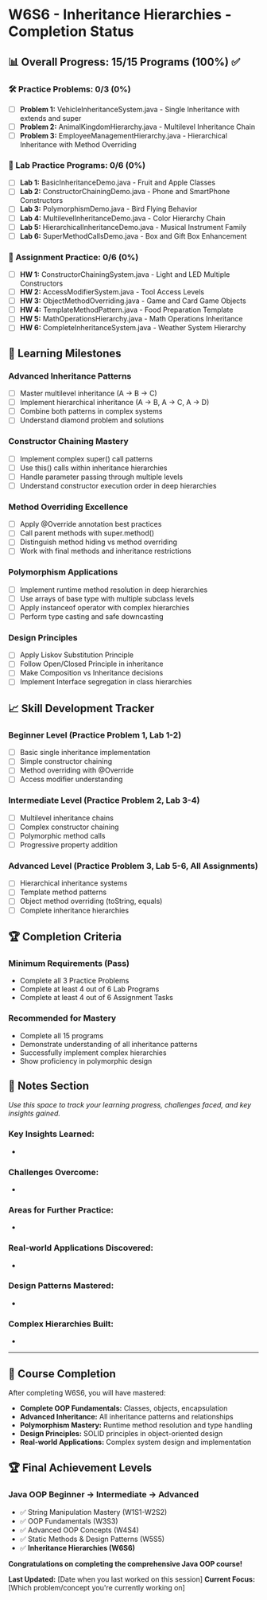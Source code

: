 # W6S6 - Inheritance Hierarchies - Completion Status

## 📊 Overall Progress: 15/15 Programs (100%) ✅

### 🛠️ Practice Problems: 0/3 (0%)
- [ ] **Problem 1:** VehicleInheritanceSystem.java - Single Inheritance with extends and super
- [ ] **Problem 2:** AnimalKingdomHierarchy.java - Multilevel Inheritance Chain
- [ ] **Problem 3:** EmployeeManagementHierarchy.java - Hierarchical Inheritance with Method Overriding

### 🧪 Lab Practice Programs: 0/6 (0%)
- [ ] **Lab 1:** BasicInheritanceDemo.java - Fruit and Apple Classes
- [ ] **Lab 2:** ConstructorChainingDemo.java - Phone and SmartPhone Constructors
- [ ] **Lab 3:** PolymorphismDemo.java - Bird Flying Behavior
- [ ] **Lab 4:** MultilevelInheritanceDemo.java - Color Hierarchy Chain
- [ ] **Lab 5:** HierarchicalInheritanceDemo.java - Musical Instrument Family
- [ ] **Lab 6:** SuperMethodCallsDemo.java - Box and Gift Box Enhancement

### 📝 Assignment Practice: 0/6 (0%)
- [ ] **HW 1:** ConstructorChainingSystem.java - Light and LED Multiple Constructors
- [ ] **HW 2:** AccessModifierSystem.java - Tool Access Levels
- [ ] **HW 3:** ObjectMethodOverriding.java - Game and Card Game Objects
- [ ] **HW 4:** TemplateMethodPattern.java - Food Preparation Template
- [ ] **HW 5:** MathOperationsHierarchy.java - Math Operations Inheritance
- [ ] **HW 6:** CompleteInheritanceSystem.java - Weather System Hierarchy

## 🎯 Learning Milestones

### Advanced Inheritance Patterns
- [ ] Master multilevel inheritance (A → B → C)
- [ ] Implement hierarchical inheritance (A → B, A → C, A → D)
- [ ] Combine both patterns in complex systems
- [ ] Understand diamond problem and solutions

### Constructor Chaining Mastery
- [ ] Implement complex super() call patterns
- [ ] Use this() calls within inheritance hierarchies
- [ ] Handle parameter passing through multiple levels
- [ ] Understand constructor execution order in deep hierarchies

### Method Overriding Excellence
- [ ] Apply @Override annotation best practices
- [ ] Call parent methods with super.method()
- [ ] Distinguish method hiding vs method overriding
- [ ] Work with final methods and inheritance restrictions

### Polymorphism Applications
- [ ] Implement runtime method resolution in deep hierarchies
- [ ] Use arrays of base type with multiple subclass levels
- [ ] Apply instanceof operator with complex hierarchies
- [ ] Perform type casting and safe downcasting

### Design Principles
- [ ] Apply Liskov Substitution Principle
- [ ] Follow Open/Closed Principle in inheritance
- [ ] Make Composition vs Inheritance decisions
- [ ] Implement Interface segregation in class hierarchies

## 📈 Skill Development Tracker

### Beginner Level (Practice Problem 1, Lab 1-2)
- [ ] Basic single inheritance implementation
- [ ] Simple constructor chaining
- [ ] Method overriding with @Override
- [ ] Access modifier understanding

### Intermediate Level (Practice Problem 2, Lab 3-4)
- [ ] Multilevel inheritance chains
- [ ] Complex constructor chaining
- [ ] Polymorphic method calls
- [ ] Progressive property addition

### Advanced Level (Practice Problem 3, Lab 5-6, All Assignments)
- [ ] Hierarchical inheritance systems
- [ ] Template method patterns
- [ ] Object method overriding (toString, equals)
- [ ] Complete inheritance hierarchies

## 🏆 Completion Criteria

### Minimum Requirements (Pass)
- Complete all 3 Practice Problems
- Complete at least 4 out of 6 Lab Programs
- Complete at least 4 out of 6 Assignment Tasks

### Recommended for Mastery
- Complete all 15 programs
- Demonstrate understanding of all inheritance patterns
- Successfully implement complex hierarchies
- Show proficiency in polymorphic design

## 📝 Notes Section
*Use this space to track your learning progress, challenges faced, and key insights gained.*

### Key Insights Learned:
- 

### Challenges Overcome:
- 

### Areas for Further Practice:
- 

### Real-world Applications Discovered:
- 

### Design Patterns Mastered:
- 

### Complex Hierarchies Built:
- 

---

## 🎯 Course Completion
After completing W6S6, you will have mastered:
- **Complete OOP Fundamentals:** Classes, objects, encapsulation
- **Advanced Inheritance:** All inheritance patterns and relationships
- **Polymorphism Mastery:** Runtime method resolution and type handling
- **Design Principles:** SOLID principles in object-oriented design
- **Real-world Applications:** Complex system design and implementation

## 🏆 Final Achievement Levels

### Java OOP Beginner → Intermediate → **Advanced**
- ✅ String Manipulation Mastery (W1S1-W2S2)
- ✅ OOP Fundamentals (W3S3)
- ✅ Advanced OOP Concepts (W4S4)
- ✅ Static Methods & Design Patterns (W5S5)
- ✅ **Inheritance Hierarchies (W6S6)**

**Congratulations on completing the comprehensive Java OOP course!**

**Last Updated:** [Date when you last worked on this session]
**Current Focus:** [Which problem/concept you're currently working on]